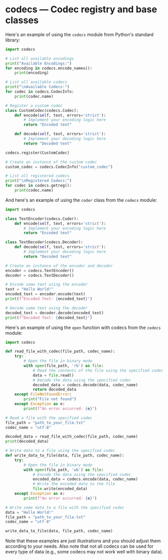 # codecs — Codec registry and base classes

Here's an example of using the `codecs` module from Python's standard library:

```python
import codecs

# List all available encodings
print("Available Encodings:")
for encoding in codecs.encode_names():
    print(encoding)

# List all available codecs
print("\nAvailable Codecs:")
for codec in codecs.CodecInfo:
    print(codec.name)

# Register a custom codec
class CustomCodec(codecs.Codec):
    def encode(self, text, errors='strict'):
        # Implement your encoding logic here
        return "Encoded text"

    def decode(self, text, errors='strict'):
        # Implement your decoding logic here
        return "Decoded text"

codecs.register(CustomCodec)

# Create an instance of the custom codec
custom_codec = codecs.CodecInfo("custom_codec")

# List all registered codecs
print("\nRegistered Codecs:")
for codec in codecs.getreg():
    print(codec.name)
```

And here's an example of using the `coder` class from the `codecs` module:

```python
import codecs

class TextEncoder(codecs.Coder):
    def encode(self, text, errors='strict'):
        # Implement your encoding logic here
        return "Encoded text"

class TextDecoder(codecs.Decoder):
    def decode(self, text, errors='strict'):
        # Implement your decoding logic here
        return "Decoded text"

# Create an instance of the encoder and decoder
encoder = codecs.TextEncoder()
decoder = codecs.TextDecoder()

# Encode some text using the encoder
text = "Hello World!"
encoded_text = encoder.encode(text)
print(f"Encoded Text: {encoded_text}")

# Decode some text using the decoder
decoded_text = decoder.decode(encoded_text)
print(f"Decoded Text: {decoded_text}")
```

Here's an example of using the `open` function with codecs from the `codecs` module:

```python
import codecs

def read_file_with_codec(file_path, codec_name):
    try:
        # Open the file in binary mode
        with open(file_path, 'rb') as file:
            # Read the contents of the file using the specified codec
            data = file.read()
            # Decode the data using the specified codec
            decoded_data = codecs.decode(data, codec_name)
            return decoded_data
    except FileNotFoundError:
        print("File not found")
    except Exception as e:
        print(f"An error occurred: {e}")

# Read a file with the specified codec
file_path = "path_to_your_file.txt"
codec_name = "utf-8"

decoded_data = read_file_with_codec(file_path, codec_name)
print(decoded_data)

# Write data to a file using the specified codec
def write_data_to_file(data, file_path, codec_name):
    try:
        # Open the file in binary mode
        with open(file_path, 'wb') as file:
            # Encode the data using the specified codec
            encoded_data = codecs.encode(data, codec_name)
            # Write the encoded data to the file
            file.write(encoded_data)
    except Exception as e:
        print(f"An error occurred: {e}")

# Write some data to a file with the specified codec
data = "Hello World!"
file_path = "path_to_your_file.txt"
codec_name = "utf-8"

write_data_to_file(data, file_path, codec_name)
```

Note that these examples are just illustrations and you should adjust them according to your needs. Also note that not all codecs can be used for every type of data (e.g., some codecs may not work well with binary data).
